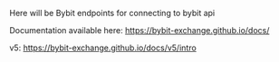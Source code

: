Here will be Bybit endpoints for connecting to bybit api

Documentation available here: https://bybit-exchange.github.io/docs/

v5: https://bybit-exchange.github.io/docs/v5/intro